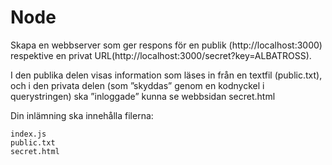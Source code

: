 # Node
Skapa en webbserver som ger respons för en publik (http://localhost:3000) respektive en privat URL(http://localhost:3000/secret?key=ALBATROSS).

I den publika delen visas information som läses in från en textfil (public.txt), och i den privata delen (som ”skyddas” genom en kodnyckel i querystringen) ska ”inloggade” kunna se webbsidan secret.html

Din inlämning ska innehålla filerna:

    index.js
    public.txt
    secret.html
